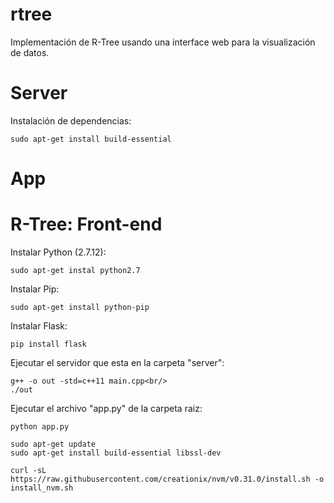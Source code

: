 # rtree
Implementación de R-Tree usando una interface web para la visualización de datos.

# Server

Instalación de dependencias:

```
sudo apt-get install build-essential
```

# App

# R-Tree: Front-end

Instalar Python (2.7.12):
```
sudo apt-get instal python2.7 
```
Instalar Pip:
```
sudo apt-get install python-pip
```
Instalar Flask:
```
pip install flask
```
Ejecutar el servidor que esta en la carpeta "server": 
```
g++ -o out -std=c++11 main.cpp<br/>
./out
```
Ejecutar el archivo "app.py" de la carpeta raiz:
```
python app.py
```


```
sudo apt-get update
sudo apt-get install build-essential libssl-dev

curl -sL https://raw.githubusercontent.com/creationix/nvm/v0.31.0/install.sh -o install_nvm.sh
```